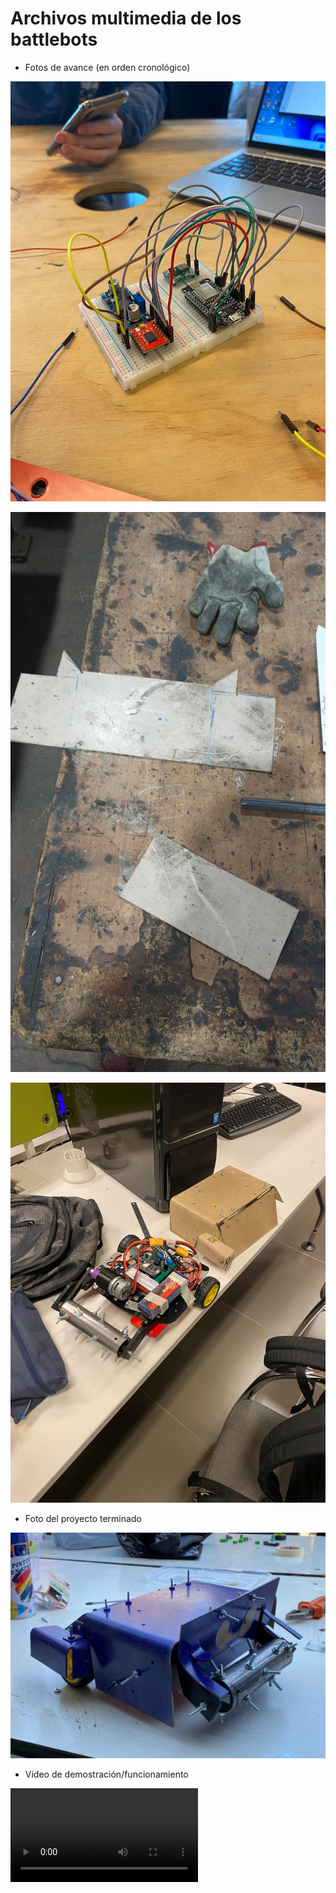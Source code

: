# Archivos multimedia de los battlebots

- Fotos de avance (en orden cronológico)

![A1](/multimedia/Avance1.jpeg)

![A2](/multimedia/Avance2.jpeg)

![A2](/multimedia/RobotAvance.jpeg)
  
- Foto del proyecto terminado
  
![FT](/multimedia/HTerminado.jpeg)

- Vídeo de demostración/funcionamiento

![M](/multimedia/Movimiento.mp4)
